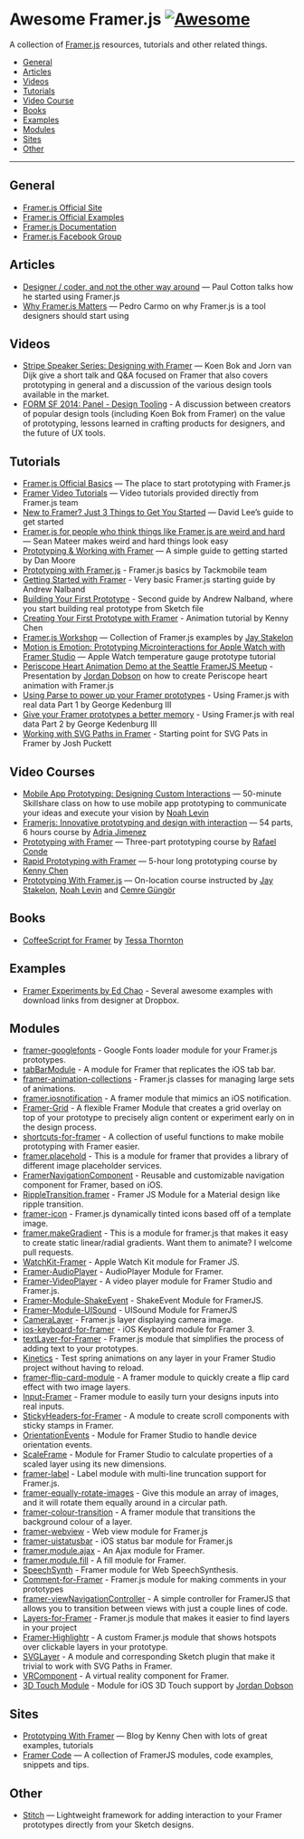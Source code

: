 # Awesome Framer.js [![Awesome](https://cdn.rawgit.com/sindresorhus/awesome/d7305f38d29fed78fa85652e3a63e154dd8e8829/media/badge.svg)](https://github.com/sindresorhus/awesome)

A collection of [Framer.js](http://framerjs.com) resources, tutorials and other related things.

* [General](#general)
* [Articles](#articles)
* [Videos](#videos)
* [Tutorials](#tutorials)
* [Video Course](#video-courses)
* [Books](#books)
* [Examples](#examples)
* [Modules](#modules)
* [Sites](#sites)
* [Other](#other)

---

## General
* [Framer.js Official Site](http://framerjs.com)
* [Framer.js Official Examples](http://framerjs.com/examples)
* [Framer.js Documentation](http://framerjs.com/docs)
* [Framer.js Facebook Group](https://www.facebook.com/groups/framerjs/)

## Articles
* [Designer / coder, and not the other way around](https://medium.com/road-to-infinity/designer-coder-and-not-the-other-way-around-4288098986e1#.a1ks034fn) — Paul Cotton talks how he started using Framer.js
* [Why Framer.js Matters](https://medium.com/@drocarmo/why-framer-js-matters-93eb1206e606#.846k6rca6) — Pedro Carmo on why Framer.js is a tool designers should start using

## Videos
* [Stripe Speaker Series: Designing with Framer](https://www.youtube.com/watch?v=mqk9Fw8FKLY) — Koen Bok and Jorn van Dijk give a short talk and Q&A focused on Framer that also covers prototyping in general and a discussion of the various design tools available in the market.
* [FORM SF 2014: Panel - Design Tooling](https://www.youtube.com/watch?v=gX0n4JUl18g) - A discussion between creators of popular design tools (including Koen Bok from Framer) on the value of prototyping, lessons learned in crafting products for designers, and the future of UX tools.

## Tutorials
* [Framer.js Official Basics](http://framerjs.com/learn/basics) — The place to start prototyping with Framer.js
* [Framer Video Tutorials](https://www.youtube.com/playlist?list=PL9p5auxyrweMB6JVO24jFvW4NZufHacjz) — Video tutorials provided directly from Framer.js team
* [New to Framer? Just 3 Things to Get You Started](https://medium.com/@designforhuman/new-to-framer-just-3-things-to-get-you-started-47397f27c71e#.uk7q8mqts) — David Lee’s guide to get started
* [Framer.js for people who think things like Framer.js are weird and hard](https://medium.com/@sean_mateer/framer-js-for-people-who-think-things-like-framer-js-are-weird-and-hard-add2068c8114#.epx95tg0t) — Sean Mateer makes weird and hard things look easy
* [Prototyping & Working with Framer](http://humaan.com/prototyping-with-framer/) — A simple guide to getting started by Dan Moore
* [Prototyping with Framer.js](http://blog.tackmobile.com/article/prototyping-framer-js/) - Framer.js basics by Tackmobile team
* [Getting Started with Framer](http://www.cutandfold.co/blog/2015/9/7/making-you-first-framer-prototype) - Very basic Framer.js starting guide by Andrew Nalband
* [Building Your First Prototype](http://www.cutandfold.co/blog/2015/9/8/building-your-first-prototype) - Second guide by Andrew Nalband, where you start building real prototype from Sketch file
* [Creating Your First Prototype with Framer](https://medium.com/@kennycheny/creating-your-first-prototype-with-framer-c39221da7668#.3jcem1x61) - Animation tutorial by Kenny Chen
* [Framer.js Workshop](http://codepen.io/collection/nRzzaZ/) — Collection of Framer.js examples by [Jay Stakelon](https://twitter.com/stakelon)
* [Motion is Emotion: Prototyping Microinteractions for Apple Watch with Framer Studio](https://blog.grandcentrix.net/motion-is-emotion/) — Apple Watch temperature gauge prototype tutorial
* [Periscope Heart Animation Demo at the Seattle FramerJS Meetup](https://www.youtube.com/watch?v=qFUXxqzZytU) - Presentation by [Jordan Dobson](https://twitter.com/jordandobson) on how to create Periscope heart animation with Framer.js
* [Using Parse to power up your Framer prototypes](https://medium.com/facebook-design/using-parse-to-power-up-your-framer-prototypes-88cb87009d00#.8noe6r2wb) - Using Framer.js with real data Part 1 by George Kedenburg III
* [Give your Framer prototypes a better memory](https://medium.com/facebook-design/give-your-framer-prototypes-a-better-memory-212b26e0f934#.6ws4983e7) - Using Framer.js with real data Part 2 by George Kedenburg III
* [Working with SVG Paths in Framer](https://medium.com/framer-prototyping/working-with-svg-paths-in-framer-43d3c2d08adc) - Starting point for SVG Pats in Framer by Josh Puckett

## Video Courses
* [Mobile App Prototyping: Designing Custom Interactions](https://www.skillshare.com/classes/design/Mobile-App-Prototyping-Designing-Custom-Interactions/382444545) — 50-minute Skillshare class on how to use mobile app prototyping to communicate your ideas and execute your vision by [Noah Levin](https://twitter.com/nlevin)
* [Framerjs: Innovative prototyping and design with interaction](https://www.udemy.com/framerjs-prototyping-design-interaction-animation/?couponCode=FRAMER) — 54 parts, 6 hours course by [Adria Jimenez](https://twitter.com/ajimix)
* [Prototyping with Framer](http://www.sketchcasts.net/episodes/prototyping-with-framer-part-1) — Three-part prototyping course by [Rafael Conde](https://twitter.com/rafahari)
* [Rapid Prototyping with Framer](https://player.oreilly.com/videos/9781771374620) — 5-hour long prototyping course by [Kenny Chen](https://twitter.com/kennycheny)
* [Prototyping With Framer.js](https://generalassemb.ly/education/prototyping-with-framerjs) — On-location course instructed by [Jay Stakelon](https://twitter.com/stakelon), [Noah Levin](https://twitter.com/nlevin) and [Cemre Güngör](https://twitter.com/gem_ray)

## Books
* [CoffeeScript for Framer](http://coffeescript-for-framerjs.com) by [Tessa Thornton](https://twitter.com/tessthornton)

## Examples
* [Framer Experiments by Ed Chao](http://thatedchao.com/published/2014/09/27/framer.html) - Several awesome examples with download links from designer at Dropbox.

## Modules
* [framer-googlefonts](https://github.com/peteschaffner/framer-googlefonts) - Google Fonts loader module for your Framer.js prototypes.
* [tabBarModule](https://github.com/petterheterjag/tabBarModule) - A module for Framer that replicates the iOS tab bar.
* [framer-animation-collections](https://github.com/isaacw/framer-animation-collections) - Framer.js classes for managing large sets of animations.
* [framer.iosnotification](https://github.com/leinerud/framer.iosnotification) - A framer module that mimics an iOS notification.
* [Framer-Grid](https://github.com/nilshoenson/Framer-Grid) - A flexible Framer Module that creates a grid overlay on top of your prototype to precisely align content or experiment early on in the design process.
* [shortcuts-for-framer](https://github.com/facebook/shortcuts-for-framer) - A collection of useful functions to make mobile prototyping with Framer easier.
* [framer.placehold](https://github.com/cupofjoakim/framer.placehold) - This is a module for framer that provides a library of different image placeholder services.
* [FramerNavigationComponent](https://github.com/jchavarri/FramerNavigationComponent) - Reusable and customizable navigation component for Framer, based on iOS.
* [RippleTransition.framer](https://github.com/offirg75/framer.RippleTransition) - Framer JS Module for a Material design like ripple transition.
* [framer-icon](https://github.com/peteschaffner/framer-icon) - Framer.js dynamically tinted icons based off of a template image.
* [framer.makeGradient](https://github.com/cupofjoakim/framer.makeGradient) - This is a module for framer.js that makes it easy to create static linear/radial gradients. Want them to animate? I welcome pull requests.
* [WatchKit-Framer](https://github.com/ajimix/WatchKit-Framer) - Apple Watch Kit module for Framer JS.
* [Framer-AudioPlayer](https://github.com/benjaminnathan/Framer-AudioPlayer) - AudioPlayer Module for Framer.
* [Framer-VideoPlayer](https://github.com/stakes/Framer-VideoPlayer) - A video player module for Framer Studio and Framer.js.
* [Framer-Module-ShakeEvent](https://github.com/RayPS/Framer-Module-ShakeEvent) - ShakeEvent Module for FramerJS.
* [Framer-Module-UISound](https://github.com/RayPS/Framer-Module-UISound/) - UISound Module for FramerJS
* [CameraLayer](https://github.com/ktcy/CameraLayer) - Framer.js layer displaying camera image.
* [ios-keyboard-for-framer](https://github.com/supsupmo/ios-keyboard-for-framer) - iOS Keyboard module for Framer 3.
* [textLayer-for-Framer](https://github.com/awt2542/textLayer-for-Framer) - Framer.js module that simplifies the process of adding text to your prototypes.
* [Kinetics](https://github.com/joshmtucker/Kinetics) - Test spring animations on any layer in your Framer Studio project without having to reload.
* [framer-flip-card-module](https://github.com/aboutjax/framer-flip-card-module) - A framer module to quickly create a flip card effect with two image layers.
* [Input-Framer](https://github.com/ajimix/Input-Framer) - Framer module to easily turn your designs inputs into real inputs.
* [StickyHeaders-for-Framer](https://github.com/72/StickyHeaders-for-Framer) - A module to create scroll components with sticky stamps in Framer.
* [OrientationEvents](https://github.com/joshmtucker/OrientationEvents) - Module for Framer Studio to handle device orientation events.
* [ScaleFrame](https://github.com/joshmtucker/ScaleFrame) - Module for Framer Studio to calculate properties of a scaled layer using its new dimensions.
* [framer-label](https://github.com/peteschaffner/framer-label) - Label module with multi-line truncation support for Framer.js.
* [framer-equally-rotate-images](https://github.com/aboutjax/framer-equally-rotate-images) - Give this module an array of images, and it will rotate them equally around in a circular path.
* [framer-colour-transition](https://github.com/nickmangos/framer-colour-transition) - A framer module that transitions the background colour of a layer.
* [framer-webview](https://github.com/peteschaffner/framer-webview) - Web view module for Framer.js
* [framer-uistatusbar](https://github.com/peteschaffner/framer-uistatusbar) - iOS status bar module for Framer.js
* [framer.module.ajax](https://github.com/karlerikjonatan/framer.module.ajax) - An Ajax module for Framer.
* [framer.module.fill](https://github.com/karlerikjonatan/framer.module.fill) - A fill module for Framer.
* [SpeechSynth](https://github.com/joshmtucker/SpeechSynth) - Framer module for Web SpeechSynthesis.
* [Comment-for-Framer](https://github.com/awt2542/Comment-for-Framer) - Framer.js module for making comments in your prototypes
* [framer-viewNavigationController](https://github.com/chriscamargo/framer-viewNavigationController) - A simple controller for FramerJS that allows you to transition between views with just a couple lines of code.
* [Layers-for-Framer](https://github.com/awt2542/Layers-for-Framer) - Framer.js module that makes it easier to find layers in your project
* [Framer-Highlightr](https://github.com/jonahvsweb/Framer-Highlightr) - A custom Framer.js module that shows hotspots over clickable layers in your prototype.
* [SVGLayer](https://github.com/joshpuckett/FramerModules/tree/master/SVGLayer) - A module and corresponding Sketch plugin that make it trivial to work with SVG Paths in Framer.
* [VRComponent](https://github.com/jonastreub/VRComponent) - A virtual reality component for Framer.
* [3D Touch Module](http://jrdn.io/dO4r) - Module for iOS 3D Touch support by [Jordan Dobson](https://twitter.com/jordandobson)

## Sites
* [Prototyping With Framer](http://www.prototypingwithframer.com) — Blog by Kenny Chen with lots of great examples, tutorials
* [Framer Code](http://framerco.de) — A collection of FramerJS modules, code examples, snippets and tips.

## Other
* [Stitch](https://github.com/mattsjohnston/stitch) — Lightweight framework for adding interaction to your Framer prototypes directly from your Sketch designs.
